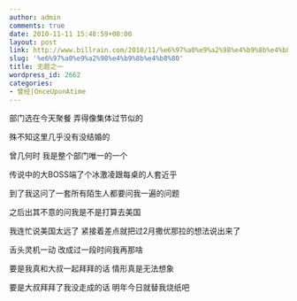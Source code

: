 ```yaml
---
author: admin
comments: true
date: 2010-11-11 15:48:59+00:00
layout: post
link: http://www.billrain.com/2010/11/%e6%97%a0%e9%a2%98%e4%b9%8b%e4%b8%80/
slug: '%e6%97%a0%e9%a2%98%e4%b9%8b%e4%b8%80'
title: 无题之一
wordpress_id: 2662
categories:
- 曾经|OnceUponAtime
---
```


部门选在今天聚餐 弄得像集体过节似的 

殊不知这里几乎没有没结婚的

曾几何时 我是整个部门唯一的一个

传说中的大BOSS端了个冰激凌跟每桌的人套近乎 

到了我这问了一套所有陌生人都要问我一遍的问题

之后出其不意的问我是不是打算去美国

我连忙说美国太远了 紧接着差点就把过2月撒优那拉的想法说出来了

舌头灵机一动 改成过一段时间我再那啥

要是我真和大叔一起拜拜的话 情形真是无法想象

要是大叔拜拜了我没走成的话 明年今日就替我烧纸吧
